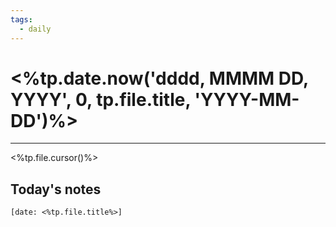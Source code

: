 ```yaml
---
tags:
  - daily
---
```

# <%tp.date.now('dddd, MMMM DD, YYYY', 0, tp.file.title, 'YYYY-MM-DD')%>
___
<%tp.file.cursor()%>




## Today's notes
```query
[date: <%tp.file.title%>]
```